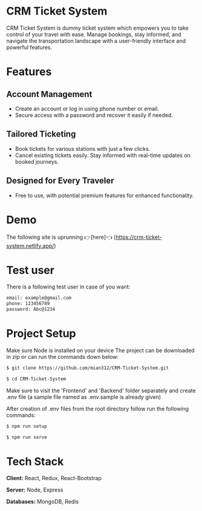 
# CRM Ticket System

CRM Ticket System is dummy ticket system which empowers you to take control of your travel with ease. Manage bookings, stay informed, and navigate the transportation landscape with a user-friendly interface and powerful features.

# Features

## Account Management

- Create an account or log in using phone number or email.
- Secure access with a password and recover it easily if needed.

## Tailored Ticketing

- Book tickets for various stations with just a few clicks.
- Cancel existing tickets easily.
Stay informed with real-time updates on booked journeys.

## Designed for Every Traveler

- Free to use, with potential premium features for enhanced functionality.



# Demo

The following site is uprunning 👉[here]👈 (https://crm-ticket-system.netlify.app/)

# Test user

There is a following test user in case of you want:
```bash
email: example@gmail.com
phone: 123456789
password: Abc@1234
```

# Project Setup

Make sure Node is installed on your device The project can be downloaded in zip or can run the commands down below:

```bash
$ git clone https://github.com/mian312/CRM-Ticket-System.git

$ cd CRM-Ticket-System
```
Make sure to visit the 'Frontend' and 'Backend' folder separately and create .env file (a sample file named as .env.sample is already given)

After creation of .env files from the root directory follow run the following commands:

```bash
$ npm run setup

$ npm run serve
```


# Tech Stack

**Client:** React, Redux, React-Bootstrap

**Server:** Node, Express

**Databases:** MongoDB, Redis

